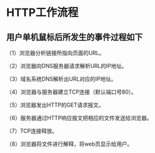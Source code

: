 

# HTTP工作流程


## 用户单机鼠标后所发生的事件过程如下

（1）浏览器分析链接所指向页面的URL。

（2）浏览器向DNS服务器请求解析URL的IP地址。

（3）域名系统DNS解析出URL对应的IP地址。

（4）浏览器与服务器建立TCP连接（默认端口号80）。

（5）浏览器发出HTTP的GET请求报文。

（6）服务器通过HTTP响应报文把相应的文件发送给浏览器。

（7）TCP连接释放。

（8）浏览器将文件进行解释，将web页显示给用户。
 